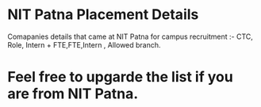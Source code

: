 # NIT Patna Placement Details
Comapanies details that came at NIT Patna for campus recruitment :- CTC, Role, Intern + FTE,FTE,Intern , Allowed branch.

# Feel free to upgarde the list if you are from NIT Patna.
